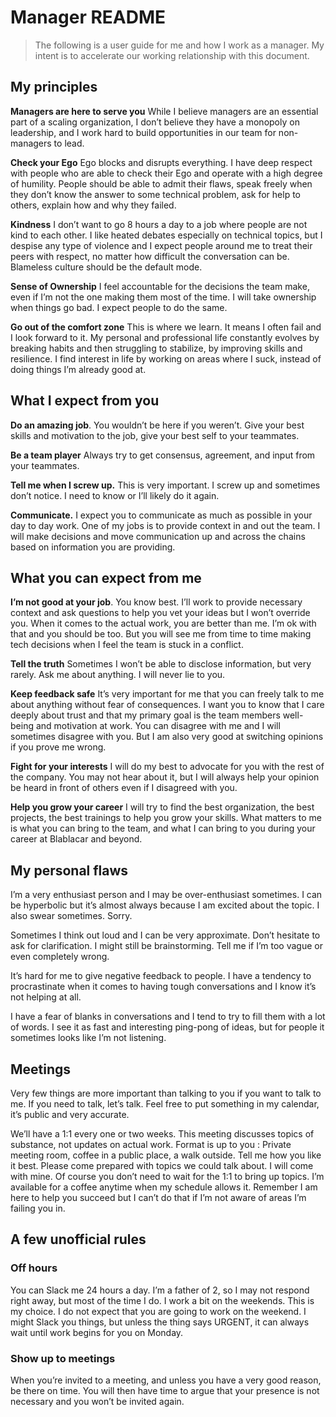 # Manager README

> The following is a user guide for me and how I work as a manager.
> My intent is to accelerate our working relationship with this document.

## My principles
**Managers are here to serve you** While I believe managers are an essential part of a scaling organization, I don’t believe they have a monopoly on leadership, and I work hard to build opportunities in our team for non-managers to lead.

**Check your Ego** Ego blocks and disrupts everything. I have deep respect with people who are able to check their Ego and operate with a high degree of humility. People should be able to admit their flaws, speak freely when they don’t know the answer to some technical problem, ask for help to others, explain how and why they failed.

**Kindness** I don’t want to go 8 hours a day to a job where people are not kind to each other.  I like heated debates especially on technical topics, but I despise any type of violence and I expect people around me to treat their peers with respect, no matter how difficult the conversation can be. Blameless culture should be the default mode. 

**Sense of Ownership**  I feel accountable for the decisions the team make, even if I’m not the one making them most of the time. I will take ownership when things go bad. I expect people to do the same.

**Go out of the comfort zone** This is where we learn. It means I often fail and I look forward to it. My personal and professional life constantly evolves by breaking habits and then struggling to stabilize, by improving skills and resilience. I find interest in life by working on areas where I suck, instead of doing things I’m already good at.

## What I expect from you
**Do an amazing job**. You wouldn’t be here if you weren’t. Give your best skills and motivation to the job, give your best self to your teammates.

**Be a team player** Always try to get consensus, agreement, and input from your teammates.

**Tell me when I screw up.** This is very important. I screw up and sometimes don’t notice. I need to know or I’ll likely do it again.

**Communicate.**  I expect you to communicate as much as possible in your day to day work. One of my jobs is to provide context in and out the team. I will make decisions and move communication up and across the chains based on information you are providing.

## What you can expect from me
**I’m not good at your job**. You know best. I’ll work to provide necessary context and ask questions to help you vet your ideas but I won’t override you. When it comes to the actual work, you are better than me. I’m ok with that and you should be too. But you will see me from time to time making tech decisions when I feel the team is stuck in a conflict.

**Tell the truth** Sometimes I won’t be able to disclose information, but very rarely. Ask me about anything. I will never lie to you.

**Keep feedback safe** It’s very important for me that you can freely talk to me about anything without fear of consequences. I want you to know that I care deeply about trust and that my primary goal is the team members well-being and motivation at work.
You can disagree with me and I will sometimes disagree with you. But I am also very good at switching opinions if you prove me wrong.

**Fight for your interests** I will do my best to advocate for you with the rest of the company. You may not hear about it, but I will always help your opinion be heard in front of others even if I disagreed with you.

**Help you grow your career** I will try to find the best organization, the best projects, the best trainings to help you grow your skills. What matters to me is what you can bring to the team, and what I can bring to you during your career at Blablacar and beyond.

## My personal flaws 
I’m a very enthusiast person and I may be over-enthusiast sometimes. I can be hyperbolic but it’s almost always because I am excited about the topic. I also swear sometimes. Sorry.

Sometimes I think out loud and I can be very approximate. Don’t hesitate to ask for clarification. I might still be brainstorming. Tell me if I’m too vague or even completely wrong.

It’s hard for me to give negative feedback to people. I have a tendency to procrastinate when it comes to having tough conversations and I know it’s not helping at all. 

I have a fear of blanks in conversations and I tend to try to fill them with a lot of words. I see it as fast  and interesting ping-pong of ideas, but for people it sometimes looks like I’m not listening.

## Meetings
Very few things are more important than talking to you if you want to talk to me. If you need to talk, let’s talk. Feel free to put something in my calendar, it’s public and very accurate.

We’ll have a 1:1 every one or two weeks. This meeting discusses topics of substance, not updates on actual work.
Format is up to you : Private meeting room, coffee in a public place, a walk outside. Tell me how you like it best.
Please come prepared with topics we could talk about. I will come with mine.
Of course you don’t need to wait for the 1:1 to bring up topics. I’m available for a coffee anytime when my schedule allows it.
Remember I am here to help you succeed but I can’t do that if I’m not aware of areas I’m failing you in.

## A few unofficial rules
### Off hours
You can Slack me 24 hours a day. I’m a father of 2, so I may not respond right away, but most of the time I do. 
I work a bit on the weekends. This is my choice. I do not expect that you are going to work on the weekend. I might Slack you things, but unless the thing says URGENT, it can always wait until work begins for you on Monday.

### Show up to meetings 
When you’re invited to a meeting, and unless you have a very good reason, be there on time. You will then have time to argue that your presence is not necessary and you won’t be invited again.

